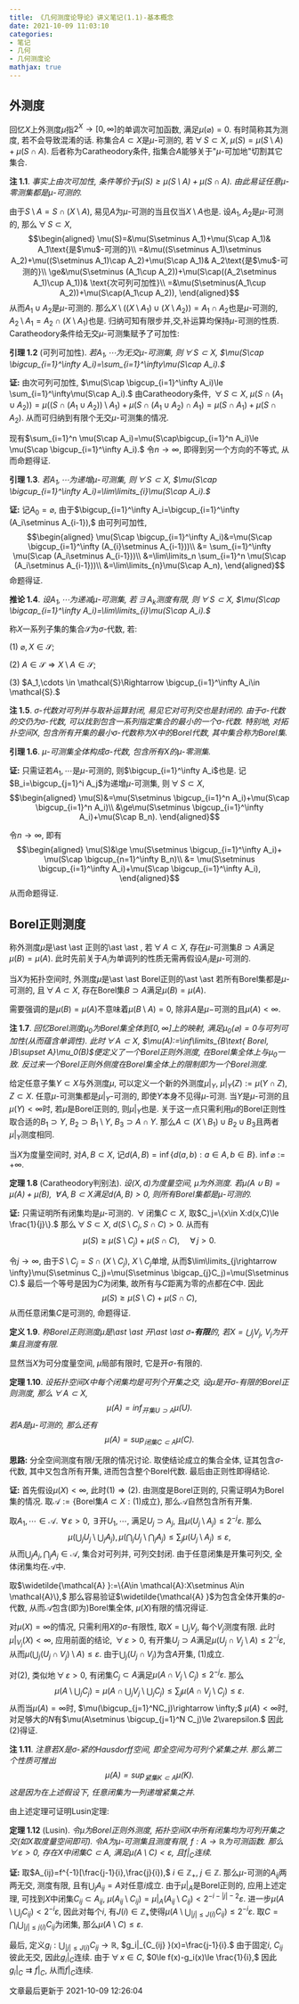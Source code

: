 ```yaml
---
title: 《几何测度论导论》讲义笔记(1.1)-基本概念
date: 2021-10-09 11:03:10
categories: 
- 笔记
- 几何
- 几何测度论
mathjax: true
---
```


外测度
------

回忆$X$上外测度$\mu$指$2^X\rightarrow [0,\infty]$的单调次可加函数,
满足$\mu(\varnothing)=0.$ 有时简称其为测度, 若不会导致混淆的话.
称集合$A\subset X$是$\mu$-可测的, 若$\,\forall\,S\subset X,$
$\mu(S)=\mu(S\setminus A)+\mu(S\cap A).$ 后者称为Caratheodory条件,
指集合$A$能够关于"$\mu$-可加地"切割其它集合.

**注 1.1**. *事实上由次可加性, 条件等价于$\mu(S)\ge\mu(S\setminus A)+\mu(S\cap A).$ 由此易证任意$\mu$-零测集都是$\mu$-可测的.* 

由于$S\setminus A=S\cap (X\setminus A),$
易见$A$为$\mu$-可测的当且仅当$X\setminus A$也是.
设$A_1,A_2$是$\mu$-可测的, 那么$\,\forall\,S\subset X,$
$$\begin{aligned}
            \mu(S)=&\mu(S\setminus A_1)+\mu(S\cap A_1)& A_1\text{是$\mu$-可测的}\\
            =&\mu((S\setminus A_1)\setminus A_2)+\mu((S\setminus A_1)\cap A_2)+\mu(S\cap A_1)& A_2\text{是$\mu$-可测的}\\
            \ge&\mu(S\setminus (A_1\cup A_2))+\mu(S\cap((A_2\setminus A_1)\cup A_1))& \text{次可列可加性}\\
            =&\mu(S\setminus(A_1\cup A_2))+\mu(S\cap(A_1\cup A_2)),
        \end{aligned}$$ 从而$A_1\cup A_2$是$\mu$-可测的.
那么$X\setminus((X\setminus A_1)\cup (X\setminus A_2))=A_1\cap A_2$也是$\mu$-可测的,
$A_2\setminus A_1=A_2\cap (X\setminus A_1)$也是.
归纳可知有限步并,交,补运算均保持$\mu$-可测的性质.
Caratheodory条件给无交$\mu$-可测集赋予了可加性:

**引理 1.2** (可列可加性). *若$A_1,\cdots$为无交$\mu$-可测集, 则$\,\forall\,S\subset X,$ $\mu(S\cap \bigcup_{i=1}^\infty A_i)=\sum_{i=1}^\infty\mu(S\cap A_i).$* 

**证:** 由次可列可加性,
$\mu(S\cap \bigcup_{i=1}^\infty A_i)\le \sum_{i=1}^\infty\mu(S\cap A_i).$
由Caratheodory条件, $\,\forall\,S\subset X,$
$\mu(S\cap (A_1\cup A_2))=\mu((S\cap (A_1\cup A_2))\setminus A_1)+\mu(S\cap(A_1\cup A_2)\cap A_1)= \mu(S\cap A_1)+\mu(S\cap A_2).$
从而可归纳到有限个无交$\mu$-可测集的情况.

现有$\sum_{i=1}^n \mu(S\cap A_i)=\mu(S\cap\bigcup_{i=1}^n A_i)\le \mu(S\cap \bigcup_{i=1}^\infty A_i).$
令$n\rightarrow\infty,$ 即得到另一个方向的不等式, 从而命题得证.

**引理 1.3**. *若$A_1,\cdots$为递增$\mu$-可测集, 则$\,\forall\,S\subset X,$ $\mu(S\cap \bigcup_{i=1}^\infty A_i)=\lim\limits_{i}\mu(S\cap A_i).$* 

**证:** 记$A_0=\varnothing,$
由于$\bigcup_{i=1}^\infty A_i=\bigcup_{i=1}^\infty (A_i\setminus A_{i-1}),$
由可列可加性, $$\begin{aligned}
                \mu(S\cap \bigcup_{i=1}^\infty A_i)&=\mu(S\cap \bigcup_{i=1}^\infty (A_{i}\setminus A_{i-1}))\\
                &= \sum_{i=1}^\infty \mu(S\cap (A_i\setminus A_{i-1}))\\
                &=\lim\limits_n \sum_{i=1}^n \mu(S\cap (A_i\setminus A_{i-1}))\\
                &=\lim\limits_{n}\mu(S\cap A_n),
            \end{aligned}$$ 命题得证.

**推论 1.4**. *设$A_1,\cdots$为递减$\mu$-可测集, 若$\,\exists\,A_k$测度有限, 则$\,\forall\,S\subset X,$ $\mu(S\cap \bigcap_{i=1}^\infty A_i)=\lim\limits_{i}\mu(S\cap A_i).$* 

称$X$一系列子集的集合$\mathcal{S}$为$\sigma$-代数, 若:

(1) $\varnothing,X\in \mathcal{S};$

(2) $A\in \mathcal{S}\Rightarrow X\setminus A\in \mathcal{S};$

(3) $A_1,\cdots \in \mathcal{S}\Rightarrow \bigcup_{i=1}^\infty A_i\in \mathcal{S}.$

**注 1.5**. *$\sigma$-代数对可列并与取补运算封闭, 易见它对可列交也是封闭的. 由于$\sigma$-代数的交仍为$\sigma$-代数, 可以找到包含一系列指定集合的最小的一个$\sigma$-代数. 特别地, 对拓扑空间$X,$ 包含所有开集的最小$\sigma$-代数称为$X$中的Borel代数, 其中集合称为Borel集.* 

**引理 1.6**. *$\mu$-可测集全体构成$\sigma$-代数, 包含所有$X$的$\mu$-零测集.* 

**证:** 只需证若$A_1,\cdots$是$\mu$-可测的,
则$\bigcup_{i=1}^\infty A_i$也是.
记$B_i=\bigcup_{j=1}^i A_j$为递增$\mu$-可测集,
则$\,\forall\,S\subset X,$ $$\begin{aligned}
                \mu(S)&=\mu(S\setminus \bigcup_{i=1}^n A_i)+\mu(S\cap \bigcup_{i=1}^n A_i)\\
                &\ge\mu(S\setminus \bigcup_{i=1}^\infty A_i)+\mu(S\cap B_n).
            \end{aligned}$$

令$n\rightarrow \infty,$ 即有 $$\begin{aligned}
                \mu(S)&\ge \mu(S\setminus \bigcup_{i=1}^\infty A_i)+ \mu(S\cap \bigcup_{n=1}^\infty B_n)\\
                &= \mu(S\setminus \bigcup_{i=1}^\infty A_i)+\mu(S\cap \bigcup_{i=1}^\infty A_i),
            \end{aligned}$$ 从而命题得证.

Borel正则测度
-------------

称外测度$\mu$是\ast \ast 正则的\ast \ast , 若$\,\forall\,A\subset X,$
存在$\mu$-可测集$B\supset A$满足$\mu(B)=\mu(A).$
此时先前关于$A_i$为单调列的性质无需再假设$A_i$是$\mu$-可测的.

当$X$为拓扑空间时,
外测度$\mu$是\ast \ast Borel正则的\ast \ast 若所有Borel集都是$\mu$-可测的,
且$\,\forall\,A\subset X,$ 存在Borel集$B\supset A$满足$\mu(B)=\mu(A).$

需要强调的是$\mu(B)=\mu(A)$不意味着$\mu(B\setminus A)=0,$
除非$A$是$\mu-$可测的且$\mu(A)<\infty.$

**注 1.7**. *回忆Borel测度$\mu_0$为Borel集全体到$[0,\infty]$上的映射, 满足$\mu_0(\varnothing)=0$与可列可加性(从而蕴含单调性). 此时$\,\forall\,A\subset X,$ $\mu(A):=\inf\limits_{B\text{ Borel, }B\supset A}\mu_0(B)$便定义了一个Borel正则外测度, 在Borel集全体上与$\mu_0$一致. 反过来一个Borel正则外侧度在Borel集全体上的限制即为一个Borel测度.* 

给定任意子集$Y\subset X$与外测度$\mu,$ 可以定义一个新的外测度$\mu |_Y,$
$\mu|_Y(Z):=\mu(Y\cap Z),$ $Z\subset X.$
任意$\mu$-可测集都是$\mu|_Y$-可测的, 即使$Y$本身不见得$\mu$-可测.
当$Y$是$\mu$-可测的且$\mu(Y)<\infty$时, 若$\mu$是Borel正则的,
则$\mu|_Y$也是.
关于这一点只需利用$\mu$的Borel正则性取合适的$B_1\supset Y,$
$B_2\supset B_1\setminus Y,$ $B_3\supset A\cap Y.$
那么$A\subset (X\setminus B_1)\cup B_2\cup B_3$且两者$\mu|_Y$测度相同.

当$X$为度量空间时, 对$A,B\subset X,$
记$d(A,B)=\inf\{d(a,b):a\in A,b\in B\}.$ $\inf\varnothing:=+\infty.$

**定理 1.8** (Caratheodory判别法). *设$(X,d)$为度量空间, $\mu$为外测度. 若$\mu(A\cup B)=\mu(A)+\mu(B),$ $\,\forall\,A,B\subset X$满足$d(A,B)>0,$ 则所有Borel集都是$\mu$-可测的.* 

**证:** 只需证明所有闭集均是$\mu$-可测的. $\,\forall\,$闭集$C\subset X,$
取$C_j=\{x\in X:d(x,C)\le \frac{1}{j}\}.$ 那么$\,\forall\,S\subset X,$
$d(S\setminus C_j,S\cap C)>0.$
从而有$$\mu(S)\ge \mu(S\setminus C_j)+\mu(S\cap C),\quad \,\forall\,j>0.$$

令$j\rightarrow \infty,$ 由于$S\setminus C_j=S\cap (X\setminus C_j),$
$X\setminus C_j$单增,
从而$\lim\limits_{j\rightarrow \infty}\mu(S\setminus C_j)=\mu(S\setminus \bigcap_{j}C_j)=\mu(S\setminus C).$
最后一个等号是因为$C$为闭集, 故所有与$C$距离为零的点都在$C$中.
因此$$\mu(S)\ge \mu(S\setminus C)+\mu(S\cap C),$$从而任意闭集$C$是可测的,
命题得证.

**定义 1.9**. *称Borel正则测度$\mu$是\ast \ast 开\ast \ast $\sigma$**-有限**的, 若$X=\bigcup_j V_j,$ $V_j$为开集且测度有限.* 

显然当$X$为可分度量空间, $\mu$局部有限时, 它是开$\sigma$-有限的.

**定理 1.10**. *设拓扑空间$X$中每个闭集均是可列个开集之交, 设$\mu$是开$\sigma$-有限的Borel正则测度, 那么$\,\forall\,A\subset X,$ $$\mu(A)=\inf_{\text{开集}U\supset A}\mu(U).$$*  *若$A$是$\mu$-可测的, 那么还有$$\mu(A)=\sup_{\text{闭集}C\subset A}\mu(C).$$* 

**思路:** 分全空间测度有限/无限的情况讨论. 取使结论成立的集合全体,
证其包含$\sigma$-代数, 其中又包含所有开集, 进而包含整个Borel代数.
最后由正则性即得结论.

**证:** 首先假设$\mu(X)<\infty,$ 此时$(1)\Rightarrow (2).$
由测度是Borel正则的, 只需证明$A$为Borel集的情况.
取$\mathcal{A}:=\{\text{Borel集}A\subset X:\text{(1)成立}\},$
那么$\mathcal{A}$自然包含所有开集.

取$A_1,\cdots\in \mathcal{A}.$ $\,\forall\,\varepsilon>0,$
$\,\exists\,$开$U_1,\cdots,$ 满足$U_j\supset A_j,$
且$\mu(U_j\setminus A_j)\le 2^{-j}\varepsilon.$
那么$$\mu(\bigcup_j U_j \setminus \bigcup_j A_j),\mu(\bigcap_j U_j\setminus \bigcap_j A_j)\le \sum_j\mu(U_j\setminus A_j)\le \varepsilon,$$
从而$\bigcup_j A_j,\bigcap_j A_j\in \mathcal{A},$ 集合对可列并,
可列交封闭. 由于任意闭集是开集可列交, 全体闭集均在$\mathcal{A}$中.

取$\widetilde{\mathcal{A} }:=\{A\in \mathcal{A}:X\setminus A\in \mathcal{A}\},$
那么容易验证$\widetilde{\mathcal{A} }$为包含全体开集的$\sigma$-代数,
从而$\mathcal{A}$包含(即为)Borel集全体, $\mu(X)$有限的情况得证.

对$\mu(X)=\infty$的情况, 只需利用$X$的$\sigma$-有限性,
取$X=\bigcup_{j} V_j,$ 每个$V_j$测度有限. 此时$\mu|_{V_{j} }(X)<\infty,$
应用前面的结论, $\,\forall\,\varepsilon>0,$
有开集$U_j\supset A$满足$\mu(U_j\cap V_j\setminus A)\le2^{-j}\varepsilon,$
从而$\mu(\bigcup_{j}(U_j\cap V_j)\setminus A)\le \varepsilon.$
由于$\bigcup_j (U_j\cap V_j)$为含$A$开集, (1)成立.

对(2), 类似地$\,\forall\,\varepsilon>0,$
有闭集$C_j\subset A$满足$\mu(A\cap V_j\setminus C_j)\le 2^{-j}\varepsilon.$
那么$$\mu(A\setminus \bigcup_j C_j)=\mu( A\cap \bigcup_jV_j\setminus \bigcup_jC_j)\le \sum_j \mu(A\cap V_j\setminus C_j) \le \varepsilon.$$
从而当$\mu(A)=\infty$时, $\mu(\bigcup_{j=1}^NC_j)\rightarrow \infty;$
$\mu(A)<\infty$时,
对足够大的$N$有$\mu(A\setminus \bigcup_{j=1}^N C_j)\le 2\varepsilon.$
因此(2)得证.

**注 1.11**. *注意若$X$是$\sigma$-紧的Hausdorff空间, 即全空间为可列个紧集之并. 那么第二个性质可推出$$\mu(A)=\sup_{\text{紧集}K\subset A}\mu(K).$$ 这是因为在上述假设下, 任意闭集为一列递增紧集之并.* 

由上述定理可证明Lusin定理:

**定理 1.12** (Lusin). *令$\mu$为Borel正则外测度, 拓扑空间$X$中所有闭集均为可列开集之交(如$X$取度量空间即可). 令$A$为$\mu$-可测集且测度有限, $f:A\rightarrow \mathbb{R}$为可测函数. 那么$\,\forall\,\varepsilon>0,$ 存在$X$中闭集$C\subset A,$ 满足$\mu(A\setminus C)<\varepsilon,$ 且$f|_C$连续.* 

**证:** 取$A_{ij}=f^{-1}[\frac{j-1}{i},\frac{j}{i}),$
$i\in \mathbb{Z}_+,$ $j\in \mathbb{Z}.$
那么$\mu$-可测的$A_{ij}$两两无交, 测度有限,
且有$\bigcup_{j}A_{ij}=A$对任意$i$成立. 由于$\mu|_{A}$是Borel正则的,
应用上述定理, 可找到$X$中闭集$C_{ij}\subset A_{ij},$
$\mu(A_{ij}\setminus C_{ij})=\mu|_A(A_{ij}\setminus C_{ij})<2^{-i-|j|-2}\varepsilon.$
进一步$\mu(A\setminus \bigcup_j C_{ij})< 2^{-i}\varepsilon,$
因此对每个$i,$
有$J(i)\in \mathbb{Z}_+$使得$\mu(A\setminus \bigcup_{|j|\le J(i)}C_{ij})\le 2^{-i}\varepsilon.$
取$C=\bigcap_{i}\bigcup_{|j|\le j(i)}C_{ij}$为闭集,
那么$\mu(A\setminus C)\le \varepsilon.$

最后, 定义$g_i:\bigcup_{|j|\le J(i)}C_{ij}\rightarrow \mathbb{R},$
$g_i|_{C_{ij} }(x)=\frac{j-1}{i}.$ 由于固定$i,$ $C_{ij}$彼此无交,
因此$g_i|_C$连续. 由于$\,\forall\,x\in C,$
$0\le f(x)-g_i(x)\le \frac{1}{i},$ 因此$g_{i}|_C\rightrightarrows f|_C,$
从而$f|_C$连续.

文章最后更新于 2021-10-09 12:26:04 
